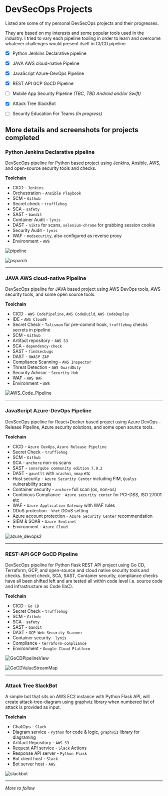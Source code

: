 # DevSecOps Projects

Listed are some of my personal DevSecOps projects and their progresses.

They are based on my interests and some popular tools used in the industry. I tried to vary each pipeline tooling in order to learn and overcome whatever challenges would present itself in CI/CD pipeline.

- [x] Python Jenkins Declarative pipeline
- [x] JAVA AWS cloud-native Pipeline
- [x] JavaScript Azure-DevOps Pipeline
- [x] REST API GCP GoCD Pipeline
- [ ] Mobile App Security Pipeline *(TBC, TBD Android and/or Swift)*
- [x] Attack Tree SlackBot
- [ ] Security Education For Teams *(In progress)*


## More details and screenshots for projects completed

### Python Jenkins Declarative pipeline
DevSecOps pipeline for Python based project using Jenkins, Ansible, AWS, and open-source security tools and checks.

**Toolchain**
- CICD - `Jenkins`
- Orchestration - `Ansible Playbook`
- SCM - `Github`
- Secret check - `trufflehog`
- SCA - `safety`
- SAST - `bandit`
- Container Audit - `lynis`
- DAST - `nikto` for scans, `selenium-chrome` for grabbing session cookie
- Security Audit - `lynis`
- WAF - `modsecurity`, also configured as reverse proxy
- Environment - `AWS`

![pipeline](https://user-images.githubusercontent.com/11514346/71473164-e57a5500-27cd-11ea-97cb-3c25f0266407.JPG)

![psparch](https://user-images.githubusercontent.com/11514346/71579758-effe5c80-2af5-11ea-97ae-dd6c91b02312.PNG)
  
---

### JAVA AWS cloud-native Pipeline
DevSecOps pipeline for JAVA based project using AWS DevOps tools, AWS security tools, and some open source tools.

**Toolchain**
- CICD - `AWS CodePipeline`, `AWS CodeBuild`, `AWS CodeDeploy`
- IDE - `AWS Cloud9`
- Secret Check - `Talisman` for pre-commit hook, `trufflehog` checks secrets in pipeline
- SCM - `Github`
- Artifact repository - `AWS S3`
- SCA - `dependency-check`
- SAST - `findsecbugs`
- DAST - `OWASP ZAP`
- Compliance Scanning - `AWS Inspector`
- Threat Detection - `AWS GuardDuty`
- Security Advisor - `Security Hub`
- WAF - `AWS WAF`
- Environment - `AWS`

![AWS_Code_Pipeline](https://user-images.githubusercontent.com/11514346/73794262-f68c8d80-479f-11ea-93a4-c2a53bd2932c.png)

---

### JavaScript Azure-DevOps Pipeline
DevSecOps pipeline for React+Docker based project using Azure DevOps - Release Pipeline, Azure security solutions, and some open source tools.

**Toolchain**
- CICD - `Azure DevOps`, `Azure Release Pipeline`
- Secret Check - `trufflehog`
- SCM - `Github`
- SCA - `anchore` non-os scans
- SAST - `sonarqube community edition 7.9.2`
- DAST - `gauntlt` with `arachni`, `nmap` etc
- Host security - `Azure Security Center` including FIM, `Qualys` vulnerability scans 
- Container security - `anchore` full scan (os, non-os)
- Continious Compliance - `Azure security center` for PCI-DSS, ISO 27001 etc
- WAF - `Azure Application Gateway` with WAF rules
- DDoS protection - `Vnet` DDoS setting
- Azure account protection - `Azure Security Center` recommendation
- SIEM & SOAR - `Azure Sentinel`
- Environment - `Azure Cloud`

![azure_devops2](https://user-images.githubusercontent.com/11514346/73614730-9fe54f00-45f9-11ea-9428-9872ed98baf1.png)

---

### REST-API GCP GoCD Pipeline

DevSecOps pipeline for Python flask REST API project using Go CD, Terraform, GCP, and open-source and cloud native security tools and checks. Secret check, SCA, SAST, Container security, compliance checks have all been shifted left and are tested all within code level i.e. source code and Infrastructure as Code (IaC).

**Toolchain**
- CICD - `Go CD`
- Secret Check - `trufflehog`
- SCM - `Github`
- SCA - `safety`
- SAST - `bandit`
- DAST - `GCP Web Security Scanner`
- Container security - `lynis`
- Compliance - `terraform-compliance`
- Environment - `Google Cloud Platform`

![GoCDPipelineView](https://user-images.githubusercontent.com/11514346/77017479-88c4ab80-6972-11ea-87c1-cd89039f0493.PNG)

![GoCDValueStreamMap](https://user-images.githubusercontent.com/11514346/77017476-86fae800-6972-11ea-834e-88b551d98003.PNG)

---

### Attack Tree SlackBot
A simple bot that sits on AWS EC2 instance with Python Flask API, will create attack-tree-diagram using graphviz library when numbered list of attack is provided as input.

**Toolchain**

- ChatOps - `Slack`
- Diagram service - `Python` for code & logic, `graphviz` library for diagraming
- Artifact Repository - `AWS S3`
- Request API service - `Slack` Actions
- Response API server - `Python Flask`
- Bot client host - `Slack` 
- Bot server host - `AWS`

![slackbot](https://user-images.githubusercontent.com/11514346/73794522-8df1e080-47a0-11ea-8a62-6b646f72e334.PNG)

---

*More to follow*


